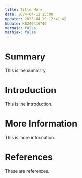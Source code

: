 ```yaml
---
title: Title Here
date: 2024-04-12 15:00
updated: 2025-04-19 12:41:42
kbdate: KB240416740
mermaid: false
mathjax: false
---
```


# Summary

This is the summary.

# Introduction

This is the introduction.

# More Information

This is more information.

# References

These are references.

